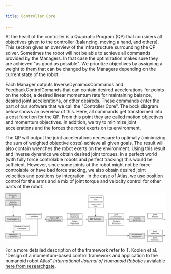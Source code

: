 ```yaml
---

title: Controller Core

---
```


At the heart of the controller is a Quadratic Program (QP) that considers all objectives given to the controller (balancing, moving a hand, and others). This section gives an overview of the infrastructure surrounding the QP solver. Sometimes the robot will not be able to achieve all commands provided by the Managers. In that case the optimization makes sure they are achieved "as good as possible". We prioritize objectives by assigning a weight to them that can be changed by the Managers depending on the current state of the robot.

Each Manager outputs InverseDynaimcsCommands and FeedbackControlComands that can contain desired accelerations for points on the robot, a desired linear momentum rate for maintaining balance, desired joint accelerations, or other desireds. These commands enter the part of our software that we call the "Controller Core". The bock diagram below shows an overview of this. Here, all commands get transformed into a cost function for the QP. From this point they are called motion objectives and momentum objectives. In addition, we try to minimize joint accelerations and the forces the robot exerts on its environment.

The QP will output the joint accelerations necessary to optimally (minimizing the sum of weighted objective costs) achieve all given goals. The result will also contain wrenches the robot exerts on the environment. Using this result and inverse dynamics we obtain desired joint torques. In a perfect world (with fully force controlable robots and perfect tracking) this would be sufficient. However, since some joints of the robot might not be force controlable or have bad force tracking, we also obtain desired joint velocities and positions by integration. In the case of Atlas, we use position control for the arms and a mix of joint torque and velocity control for other parts of the robot.


<a name="controllercore"></a>![Controller Core](/resources/images/documentation/ihmcController/controller_core_overview.png)


For a more detailed description of the framework refer to T. Koolen et al. "Design of a momentum-based control framework and application to the humanoid robot Atlas" *International Journal of Humanoid Robotics* avialable [here from researchgate](https://www.researchgate.net/publication/280839675_Design_of_a_Momentum-Based_Control_Framework_and_Application_to_the_Humanoid_Robot_Atlas).
